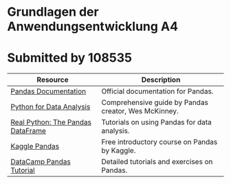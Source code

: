 # Grundlagen der Anwendungsentwicklung A4

# Submitted by 108535


| Resource                                                                                                  | Description                                          |
| --------------------------------------------------------------------------------------------------------- | ---------------------------------------------------- |
| [Pandas Documentation](https://pandas.pydata.org/)                                                        | Official documentation for Pandas.                   |
| [Python for Data Analysis](https://www.oreilly.com/library/view/python-for-data/9781491957653/)           | Comprehensive guide by Pandas creator, Wes McKinney. |
| [Real Python: The Pandas DataFrame](https://realpython.com/pandas-dataframe/)                             | Tutorials on using Pandas for data analysis.         |
| [Kaggle Pandas](https://www.kaggle.com/learn/pandas)                                                      | Free introductory course on Pandas by Kaggle.        |
| [DataCamp Pandas Tutorial](https://www.datacamp.com/community/tutorials/pandas-tutorial-dataframe-python) | Detailed tutorials and exercises on Pandas.          |
